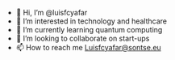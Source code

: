 - 👋 Hi, I’m @luisfcyafar
- 👀 I’m interested in technology and healthcare
- 🌱 I’m currently learning quantum computing
- 💞️ I’m looking to collaborate on start-ups
- 📫 How to reach me Luisfcyafar@sontse.eu

<!---
luisfcyafar/luisfcyafar is a ✨ special ✨ repository because its `README.md` (this file) appears on your GitHub profile.
You can click the Preview link to take a look at your changes.
--->
